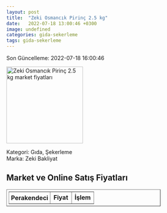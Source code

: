 ```yaml
---
layout: post
title:  "Zeki Osmancık Pirinç 2.5 kg"
date:   2022-07-18 13:00:46 +0300
image: undefined
categories: gida-sekerleme
tags: gida-sekerleme
---
```


Son Güncelleme: 2022-07-18 16:00:46

<img src="undefined" width="200" alt="Zeki Osmancık Pirinç 2.5 kg market fiyatları" />

Kategori: Gıda, Şekerleme
<br />
Marka: Zeki Bakliyat

<h2>Market ve Online Satış Fiyatları</h2>

<table border="1" style="padding: 5px;width:80%;">
  <tr>
    <td style="padding: 5px;"><strong>Perakendeci</strong></td>
    <td><strong>Fiyat</strong></td>
    <td><strong>İşlem</strong></td>
  </tr>
  
</table>

